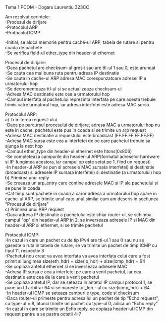 Tema 1 PCOM - Dogaru Laurentiu 323CC

Am rezolvat cerintele:  
    -Procesul de dirijare  
    -Protocolul ARP  
    -Protocolul ICMP

-Initial, se aloca memorie pentru cache-ul ARP, tabela de rutare si pentru
coada de pachete  
-Se verifica field-ul ether_type din header-ul ethernet

Procesul de dirijare:  
  -Daca pachetul are checksum-ul gresit sau are ttl-ul 1 sau 0, este aruncat  
  -Se cauta cea mai buna ruta pentru adresa IP destinatie  
  -Se cauta in cache-ul ARP adresa MAC corespunzatoare adresei IP a urmatorului
  hop  
  -Se decrementeaza ttl-ul si se actualizeaza checksum-ul  
  -Adresa MAC destinatie este cea a urmatorului hop  
  -Campul interfata al pachetului reprezinta interfata pe care acesta trebuie
  trimis catre urmatorul hop, iar adresa interfetei este adresa MAC sursa  

Protocolul ARP:  
 a) Trimiterea request-ului  
  -Daca pe parcursul procesului de dirijare, adresa MAC a urmatorului hop nu
  este in cache, pachetul este pus in coada si se trimite un arp request  
  -Adresa MAC destinatie a requestului este broadcast (FF.FF.FF.FF.FF.FF)  
  -Adresa MAC sursa este cea a interfetei de pe care pachetul trebuie sa
  ajunga la next hop  
  -Campul ether_type din header-ul ethernet este htons(0x806)  
  -Se completeaza campurile din header-ul ARP(formatul adreselor hardware si
  IP, lungimea acestora, iar campul op este setat pe 1, fiind un request)  
  -In header-ul ARP se pun si adresele MAC sursa(a interfetei) si destinatie
  (broadcast) si adresele IP sursa(a interfetei) si destinatie (a urmatorului)
  hop  
 b) Primirea unui reply  
  -Se creeaza un arp_entry care contine adresele MAC si IP ale pachetului si
  se pune in coada  
  -Cat timp sunt pachete in coada a caror adresa a urmatorului hop apare in
  cache-ul ARP, se trimite unul cate unul similar cum am descris in sectiunea
  "Procesul de dirijare"  
 c) Primirea unui ARP request  
  -Daca adresa IP destinatie a pachetului este chiar router-ul, se schimba
  campul "op" din header-ul ARP in 2, se inverseaza adresele IP si MAC din
  header-ul ARP si ethernet, si se trimite pachetul  

Protocolul ICMP:  
  -In cazul in care un pachet cu de tip IPv4 are ttl-ul 1 sau 0 sau nu se 
  gaseste o ruta in tabela de rutare, se va trimite un pachet de timp ICMP cu
  tipul 11, respectiv 3  
  -Pachetul nou creat va avea interfata va avea interfata celui care a fost
  primit si lungimea size(eth_hdr) + size(ip_hdr) + size(icmp_hdr) + 64  
  -Se copiaza antetul ethernet si se inverseaza adresele MAC  
  -Adresa IP sursa e cea a interfetei pe care a venit pachetul, iar cea
  destinatie este cea de la care a venit pachetul  
  -Se copiaza antetul IP, dar se seteaza in antetul IP campul protocol 1, se
   pune un ttl arbitrar 64 si se mareste tot_len - ul cu size(icmp_hdr) + 64  
  -In header-ul ICMP se seteaza campurile type, code si checksum  
  -Daca router-ul primeste pentru adresa lui un pachet de tip "Echo request",
  cu type-ul = 8, atunci trimite un pachet cu type-ul 0, adica un "Echo reply"  
  -In cazul in care se trimite un Echo reply, se copiaza header-ul ICMP din
  request pentru a se pastra octetii 4-7  
